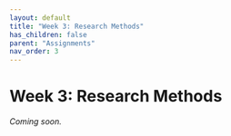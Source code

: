 ```yaml
---
layout: default
title: "Week 3: Research Methods"
has_children: false
parent: "Assignments"
nav_order: 3
---
```


# Week 3: Research Methods

_Coming soon._